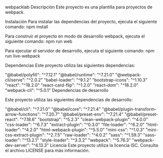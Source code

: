 webpacklab
Descripción
Este proyecto es una plantilla para proyectos de webpack.

Instalación
Para instalar las dependencias del proyecto, ejecuta el siguiente comando:
npm install

Para construir el proyecto en modo de desarrollo webpack, ejecuta el siguiente comando:
npm run web

Para ejecutar el servidor de desarrollo, ejecuta el siguiente comando:
npm run live-webpack

Dependencias
Este proyecto utiliza las siguientes dependencias:

"@babel/polyfill": "^7.12.1"
"@babel/runtime": "^7.21.0"
"@webpack-cli/serve": "^2.0.2"
"babel-loader": "^9.1.2"
"bootstrap-icons": "^1.10.3"
"react": "^18.2.0"
"react-card-flip": "^1.2.0"
"react-dom": "^18.2.0"
"webpack-cli": "^5.0.1"
Dependencias de desarrollo

Este proyecto utiliza las siguientes dependencias de desarrollo:

"@babel/cli": "^7.21.0"
"@babel/core": "^7.21.4"
"@babel/plugin-transform-arrow-functions": "^7.20.7"
"@babel/preset-env": "^7.21.4"
"@babel/preset-react": "^7.18.6"
"bootstrap": "^5.2.3"
"clean-webpack-plugin": "^4.0.0"
"css-loader": "^6.7.3"
"extract-plugin": "^0.3.0"
"file-loader": "^6.2.0"
"html-loader": "^4.2.0"
"html-webpack-plugin": "^5.5.0"
"mini-css": "^1.0.3"
"mini-css-extract-plugin": "^2.7.5"
"raw-loader": "^4.0.2"
"sass": "^1.59.3"
"sass-loader": "^13.2.1"
"style-loader": "^3.3.2"
"webpack": "^5.76.3"
"webpack-dev-server": "^4.13.3"
Licencia
Este proyecto utiliza la licencia ISC. Consulta el archivo LICENSE para más información.